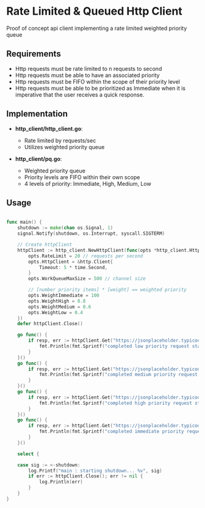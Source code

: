 # Rate Limited & Queued Http Client

Proof of concept api client implementing a rate limited weighted priority queue
    
## Requirements
- Http requests must be rate limited to n requests to second
- Http requests must be able to have an associated priority
- Http requests must be FIFO within the scope of their priority level
- Http requests must be able to be prioritized as Immediate when it is imperative
that the user receives a quick response.

## Implementation
- __http_client/http_client.go__: 
    - Rate limited by requests/sec
    - Utilizes weighted priority queue
    
- __http_client/pq.go__:
    - Weighted priority queue
    - Priority levels are FIFO within their own scope
    - 4 levels of priority: Immediate, High, Medium, Low
    
## Usage
```go

func main() {
	shutdown := make(chan os.Signal, 1)
	signal.Notify(shutdown, os.Interrupt, syscall.SIGTERM)

	// Create httpClient
	httpClient := http_client.NewHttpClient(func(opts *http_client.HttpClientOptions) {
		opts.RateLimit = 20 // requests per second
		opts.HttpClient = &http.Client{
			Timeout: 5 * time.Second,
		}
		opts.WorkQueueMaxSize = 500 // channel size

		// [number priority items] * [weight] == weighted priority
		opts.WeightImmediate = 100
		opts.WeightHigh = 0.8
		opts.WeightMedium = 0.6
		opts.WeightLow = 0.4
	})
	defer httpClient.Close()

	go func() {
		if resp, err := httpClient.Get("https://jsonplaceholder.typicode.com/posts/", http_client.Low); err == nil {
			fmt.Println(fmt.Sprintf("completed low priority request status %d", resp.Status))
		}
	}()
	go func() {
		if resp, err := httpClient.Get("https://jsonplaceholder.typicode.com/posts/", http_client.Medium); err == nil {
			fmt.Println(fmt.Sprintf("completed medium priority request status %d", resp.Status))
		}
	}()
	go func() {
		if resp, err := httpClient.Get("https://jsonplaceholder.typicode.com/posts/", http_client.High); err == nil {
			fmt.Println(fmt.Sprintf("completed high priority request status %d", resp.Status))
		}
	}()
	go func() {
		if resp, err := httpClient.Get("https://jsonplaceholder.typicode.com/posts/", http_client.Immediate); err == nil {
			fmt.Println(fmt.Sprintf("completed immediate priority request status %d", resp.Status))
		}
	}()

	select {

	case sig := <-shutdown:
		log.Printf("main : starting shutdown... %v", sig)
		if err := httpClient.Close(); err != nil {
			log.Println(err)
		}
	}
}
```
